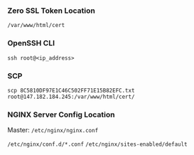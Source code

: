 ### Zero SSL Token Location
`/var/www/html/cert`

### OpenSSH CLI
`ssh root@<ip_address>`

### SCP
`scp 8C5810DF97E1C46C502FF71E15B82EFC.txt root@147.182.184.245:/var/www/html/cert/`

### NGINX Server Config Location
Master: `/etc/nginx/nginx.conf`

`/etc/nginx/conf.d/*.conf`
`/etc/nginx/sites-enabled/default`